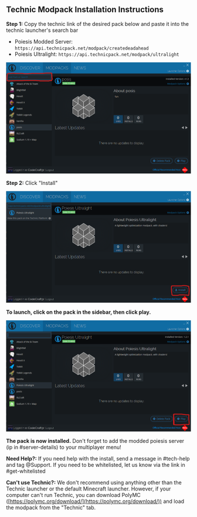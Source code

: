 ## Technic Modpack Installation Instructions

**Step 1:** Copy the technic link of the desired pack below and paste it into the technic launcher's search bar 
  - Poiesis Modded Server: `https://api.technicpack.net/modpack/createdeadahead`
  - Poiesis Ultralight: `https://api.technicpack.net/modpack/ultralight`

![Where is the search bar?](/assets/technic-install-1.png)

**Step 2:** Click "Install" 

![Where is the install button?](/assets/technic-install-2.png)

**To launch, click on the pack in the sidebar, then click play.** 

![Where is the play button?](/assets/technic-install-3.png)


**The pack is now installed.** Don't forget to add the modded poiesis server (ip in #server-details) to your multiplayer menu!

**Need Help?:** If you need help with the install, send a message in #tech-help and tag @Support. If you need to be whitelisted, let us know via the link in #get-whitelisted

**Can't use Technic?:** We don't recommend using anything other than the Technic launcher or the default Minecraft launcher. However, if your computer can't run Technic, you can download PolyMC ([https://polymc.org/download/](https://polymc.org/download/)) and load the modpack from the "Technic" tab.
